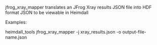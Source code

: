   jfrog_xray_mapper translates an JFrog Xray results JSON file into HDF format JSON to be viewable in Heimdall

Examples:

  heimdall_tools jfrog_xray_mapper -j xray_results.json -o output-file-name.json